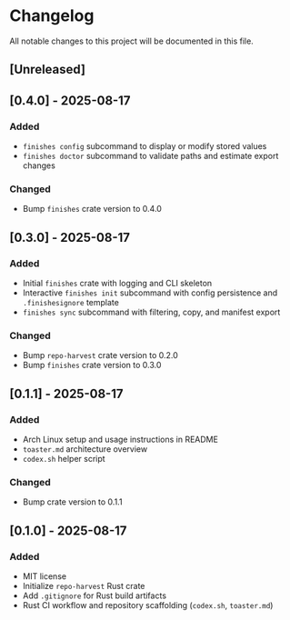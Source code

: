 # Changelog
All notable changes to this project will be documented in this file.

## [Unreleased]

## [0.4.0] - 2025-08-17
### Added
- `finishes config` subcommand to display or modify stored values
- `finishes doctor` subcommand to validate paths and estimate export changes

### Changed
- Bump `finishes` crate version to 0.4.0

## [0.3.0] - 2025-08-17
### Added
- Initial `finishes` crate with logging and CLI skeleton
- Interactive `finishes init` subcommand with config persistence
  and `.finishesignore` template
- `finishes sync` subcommand with filtering, copy, and manifest export

### Changed
- Bump `repo-harvest` crate version to 0.2.0
- Bump `finishes` crate version to 0.3.0

## [0.1.1] - 2025-08-17
### Added
- Arch Linux setup and usage instructions in README
- `toaster.md` architecture overview
- `codex.sh` helper script
### Changed
- Bump crate version to 0.1.1

## [0.1.0] - 2025-08-17
### Added
- MIT license
- Initialize `repo-harvest` Rust crate
- Add `.gitignore` for Rust build artifacts
- Rust CI workflow and repository scaffolding (`codex.sh`, `toaster.md`)
